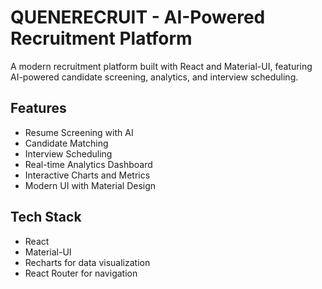 # QUENERECRUIT - AI-Powered Recruitment Platform

A modern recruitment platform built with React and Material-UI, featuring AI-powered candidate screening, analytics, and interview scheduling.

## Features

- Resume Screening with AI
- Candidate Matching
- Interview Scheduling
- Real-time Analytics Dashboard
- Interactive Charts and Metrics
- Modern UI with Material Design

## Tech Stack

- React
- Material-UI
- Recharts for data visualization
- React Router for navigation




